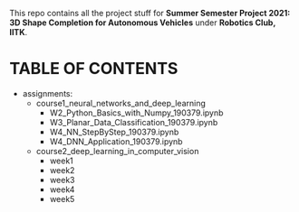 This repo contains all the project stuff for **Summer Semester Project 2021: 3D Shape Completion for Autonomous Vehicles** under **Robotics Club, IITK**.

# **TABLE OF CONTENTS**
 
* assignments:
    - course1_neural_networks_and_deep_learning
        + W2_Python_Basics_with_Numpy_190379.ipynb
        + W3_Planar_Data_Classification_190379.ipynb
        + W4_NN_StepByStep_190379.ipynb
        + W4_DNN_Application_190379.ipynb
    - course2_deep_learning_in_computer_vision
        + week1
        + week2
        + week3
        + week4
        + week5
